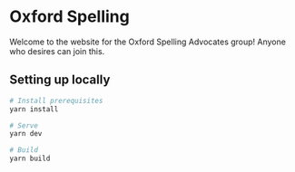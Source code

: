# Oxford Spelling
Welcome to the website for the Oxford Spelling Advocates group! Anyone who
desires can join this.

## Setting up locally

```sh
# Install prerequisites
yarn install

# Serve
yarn dev

# Build
yarn build
```
